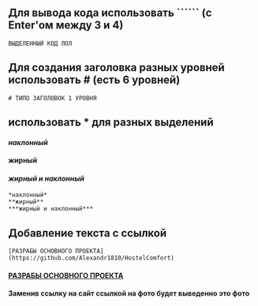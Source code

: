 ## Для вывода кода использовать `````` (с Enter'ом между 3 и 4)
```
ВЫДЕЛЕННЫЙ КОД ЛОЛ
```
## Для создания заголовка разных уровней использовать # (есть 6 уровней)
```
# ТИПО ЗАГОЛОВОК 1 УРОВНЯ
```
## использовать * для разных выделений
#### *наклонный*
#### **жирный**
#### ***жирный и наклонный***
```
*наклонный*
**жирный**
***жирный и наклонный***
```
## Добавление текста с ссылкой
```
[РАЗРАБЫ ОСНОВНОГО ПРОЕКТА](https://github.com/Alexandr1810/HostelComfort)
```
#### [РАЗРАБЫ ОСНОВНОГО ПРОЕКТА](https://github.com/Alexandr1810/HostelComfort)
#### Заменив ссылку на сайт ссылкой на фото будет выведенно это фото
#### [](https://avatars.mds.yandex.net/i?id=4d0e2edf9a1f8de64a03bf25ac93a071_l-5296622-images-thumbs&n=13)